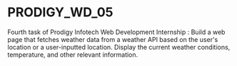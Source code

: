 # PRODIGY_WD_05
Fourth task of Prodigy Infotech Web Development Internship : Build a web page that fetches weather data from a weather API based on the user's location or a user-inputted location. Display the current weather conditions, temperature, and other relevant information.
